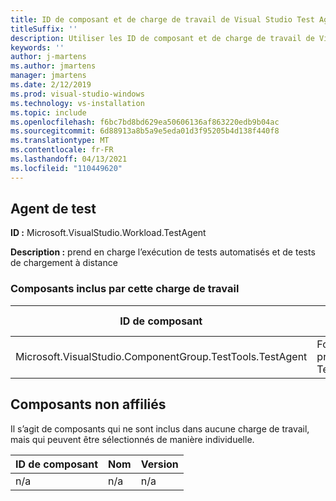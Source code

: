 ```yaml
---
title: ID de composant et de charge de travail de Visual Studio Test Agent 2017
titleSuffix: ''
description: Utiliser les ID de composant et de charge de travail de Visual Studio pour exécuter des tests automatisés et de chargement à distance
keywords: ''
author: j-martens
ms.author: jmartens
manager: jmartens
ms.date: 2/12/2019
ms.prod: visual-studio-windows
ms.technology: vs-installation
ms.topic: include
ms.openlocfilehash: f6bc7bd8bd629ea50606136af863220edb9b04ac
ms.sourcegitcommit: 6d88913a8b5a9e5eda01d3f95205b4d138f440f8
ms.translationtype: MT
ms.contentlocale: fr-FR
ms.lasthandoff: 04/13/2021
ms.locfileid: "110449620"
---
```

## <a name="test-agent"></a>Agent de test

**ID :** Microsoft.VisualStudio.Workload.TestAgent

**Description :** prend en charge l’exécution de tests automatisés et de tests de chargement à distance

### <a name="components-included-by-this-workload"></a>Composants inclus par cette charge de travail

ID de composant | Nom | Version | Type de dépendance
--- | --- | --- | ---
Microsoft.VisualStudio.ComponentGroup.TestTools.TestAgent | Fonctionnalités principales de Test Agent | 15.0.27019.1 | Obligatoire

## <a name="unaffiliated-components"></a>Composants non affiliés

Il s’agit de composants qui ne sont inclus dans aucune charge de travail, mais qui peuvent être sélectionnés de manière individuelle.

ID de composant | Nom | Version
--- | --- | ---
n/a | n/a | n/a
